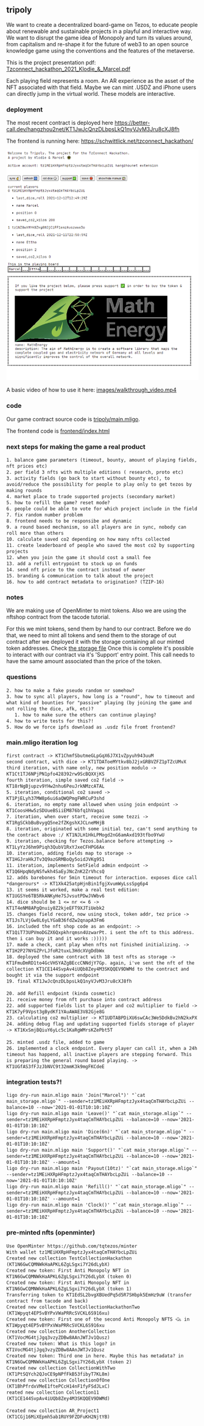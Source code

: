 ## tripoly

We want to create a decentralized board-game on Tezos, to educate people about renewable and sustainable projects in a playful and interactive way. We want to disrupt the game idea of Monopoly and turn its values around, from capitalism and re-shape it for the future of web3 to an open source knowledge game using the conventions and the features of the metaverse.

This is the project presentation pdf: [Tzconnect_hackathon_2021_Klodie_&_Marcel.pdf](Tzconnect_hackathon_2021_Klodie_&_Marcel.pdf)

Each playing field represents a room. An AR experience as the asset of the NFT associated with that field. Maybe we can mint .USDZ and iPhone users can directly jump in the virtual world. These models are interactive.

### deployment

The most recent contract is deployed here https://better-call.dev/hangzhou2net/KT1JwJcQnzDLbpsLkQ1nyVJvM3Jru8cXJ8fh

The frontend is running here: https://schwittlick.net/tzconnect_hackathon/

![alt text](./images/d3b41637dc9240a484d18661e2b5ce58.png "Screenshot of our very basic frontend")

A basic video of how to use it here: [images/walkthrough_video.mp4](images/walkthrough_video.mp4)

### code

Our game contract source code is [tripoly/main.mligo](./tripoly/main.mligo).

The frontend code is [frontend/index.html](./frontend/index.html)

### next steps for making the game a real product

    1. balance game parameters (timeout, bounty, amount of playing fields, nft prices etc)
    2. per field 3 nfts with multiple editions ( research, proto etc)
    3. activity fields (go back to start without bounty etc), to avoid/reduce the possibility for people to play only to get tezos by making rounds
    4. market place to trade supported projects (secondary market)
    5. how to refill the game? reset mode? 
    6. people could be able to vote for which project include in the field
    7. fix random number problem
    8. frontend needs to be responsibe and dynamic
    9. a round based mechanism, so all players are in sync, nobody can roll more than others
    10. calculate saved co2 depending on how many nfts collected
    11. create leaderboard of people who saved the most co2 by supporting projects
    12. when you join the game it should cost a small fee
    13. add a refill entrypoint to stock up on funds
    14. send nft price to the contract instead of owner
    15. branding & communication to talk about the project
    16. how to add contract metadata to origination? (TZIP-16)


### notes

We are making use of OpenMinter to mint tokens. Also we are using the nftshop contract from the tacode tutorial.

For this we mint tokens, send them by hand to our contract. Before we do that, we need to mint all tokens and send them to the storage of out contract after we deployed it with the storage containing all our minted token addresses.
Check [the storage file](./tripoly/main_storage.mligo)
Once this is complete it's possible to interact with our contract via it's 'Support' entry point. This call needs to have the same amount associated than the price of the token.


### questions

    2. how to make a fake pseudo random nr somehow?
    3. how to sync all players, how long is a "round", how to timeout and what kind of bounties for "passive" playing (by joining the game and not rolling the dice, afk, etc)?
       1. how to make sure the others can continue playing?
    4. how to write tests for this?!
    5. How do we force ipfs download as .usdz file fromt frontend?


### main.mligo iteration log

    first contract -> KT1ChmfSbutmeGLpGqX6J7X1vZpyuh943uuM
    second contract, with dice -> KT1TDAToeMYtkv8bJ2jxGRBVZFZ1pTZcUMvX
    third iteration, with name only, new position modulo -> KT1Ct1TJ6NPjPN1pfo428392rw9ScBQXXjKS
    fourth iteration, simple saved co2 field -> KT18rNgBjupzv9YHw2nhu6PeuJrkNMzcATAL
    5. iteration, conditional co2 saved -> KT1PjELyh37MW8p6ui6aQWQPmgFWRCuP3shd
    6. iteration, no empty name allowed when using join endpoint -> KT1CoosHHw5zSDUueBSiiEM876bfq1hVagai
    7. iteration, when over start, receive some tezzi -> KT1RgSCkbBuBvygQ5ne2fZKgshXJCLneMHjB
    8. iteration, originated with some initial tez, can't send anything to the contract above :/ KT1NJLH1HkLPMogd2nG6amAxd193tfbo9YwU
    9. iteration, checking for Tezos.balance before attempting -> KT1LyYzJ6hm9Piqh3QubV1RxYJxeCFHPG6Ax
    10. iteration, adding fields map to storage -> KT1HGJraHkJTv3Q9azGRMBoQy5oidJVKg951
    11. iteration, implements SetField admin endpoint -> KT1Q6HpqNdyNSfwkh4SaEyJNcZnK2ZrVhcsQ
    12. adds barebones for 5min timeout for interaction. exposes dice call *dangerours* -> KT1Xk425atpHjnBin1fgjXvumWyLssSpg6p4
    13. it seems it worked, make a real test edition: KT1UGSYe6TB5RkANKyHe7SJvsutPDwJVWbv6
    14. dice should be 1 <= nr <= 6 -> KT1T4eNM8APgQnuiy8Z2kjeEFT9XJTiUebk2
    15. changes field record, now using stock, token addr, tez price -> KT1Js7LVjGw8L6yLYGaB36fdZw2qnapA3Fm6
    16. included the nft shop code as an endpoint: -> KT1QiT73UPVmoDGZX6Qxpkhrqmsn4UzwarPt. i sent the nft to this address. then i can buy it and it works :)))))
    17. made a check, cant play when nfts not finished initializing. -> KT1H2P27NYGZPrLJfoR2tuxL3HdcXVgDdbWx
    18. deployed the same contract with 18 test nfts as storage -> KT1FmuDmRD1to4GcVHSYAZgBEccCNNdjY7Gp. again, i've sent the nft of the collection KT1CE144SvpAv4iUQb8Zey4M3SKQQEV9DWMd to the contract and bought it via the support endpoint
    19. final KT1JwJcQnzDLbpsLkQ1nyVJvM3Jru8cXJ8fh

    20. add Refill endpoint (kinda cosmetic)
    21. receive money from nft purchase into contract address
    22. add supported fields list to player and co2 multiplier to field -> KT1K7yF9Vpst3gBydKf1YAuAWAE3V82Gje8G
    23. calculating co2 multiplier -> KT1UDTABPDiXU6swCAc3We5DdkBv2hN2kxPX
    24. adding debug flag and updating supported fields storage of player -> KT1KxSmjBQiuY6yLc5c1KaRgWMrsKZePbt5T

    25. minted .usdz file, added to game
    26. implemented a clock endpoint. Every player can call it, when a 24h timeout has happend, all inactive players are stepping forward. This is preparing the general round based playing. -> KT1UGfAS3fFJzJbNVC9t32mmK3k9mgFKCdeE


### integration tests?!

    ligo dry-run main.mligo main 'Join("Marcel")' "`cat main_storage.mligo`" --sender=tz1MEiHXRpHFmptzJyx4taqCmTHAYbcLpZUi --balance=10 --now='2021-01-01T10:10:10Z'
    ligo dry-run main.mligo main 'Leave()' "`cat main_storage.mligo`" --sender=tz1MEiHXRpHFmptzJyx4taqCmTHAYbcLpZUi --balance=10 --now='2021-01-01T10:10:10Z'
    ligo dry-run main.mligo main 'Dice(6n)' "`cat main_storage.mligo`" --sender=tz1MEiHXRpHFmptzJyx4taqCmTHAYbcLpZUi --balance=10 --now='2021-01-01T10:10:10Z'
    ligo dry-run main.mligo main 'Support()' "`cat main_storage.mligo`" --sender=tz1MEiHXRpHFmptzJyx4taqCmTHAYbcLpZUi --balance=10 --now='2021-01-01T10:10:10Z' --amount=1
    ligo dry-run main.mligo main 'Payout(10tz)' "`cat main_storage.mligo`" --sender=tz1MEiHXRpHFmptzJyx4taqCmTHAYbcLpZUi --balance=10 --now='2021-01-01T10:10:10Z'
    ligo dry-run main.mligo main 'Refill()' "`cat main_storage.mligo`" --sender=tz1MEiHXRpHFmptzJyx4taqCmTHAYbcLpZUi --balance=10 --now='2021-01-01T10:10:10Z' --amount=1
    ligo dry-run main.mligo main 'Clock()' "`cat main_storage.mligo`" --sender=tz1MEiHXRpHFmptzJyx4taqCmTHAYbcLpZUi --balance=10 --now='2021-01-01T10:10:10Z'


### pre-minted nfts (openminter)

    Use OpenMinter https://github.com/tqtezos/minter
    With wallet tz1MEiHXRpHFmptzJyx4taqCmTHAYbcLpZUi
    Created new collection TestCollectionHackathon (KT1N6GwCQMNWkHaAPKL6ZgLSgxi7Y26dLybX)
    Created new token: First Anti Monopoly NFT in KT1N6GwCQMNWkHaAPKL6ZgLSgxi7Y26dLybX (token 0)
    Created new token: First Anti Monopoly NFT in KT1N6GwCQMNWkHaAPKL6ZgLSgxi7Y26dLybX (token 1)
    Transferring token to KT1EdSL2bvgXBUedPq5d5R7SHbpk5EmHz9uW (transfer contract from tacode and back)
    Created new collection TestCollectionHackathonTwo (KT1Wpyqt4EP5vBYPxVWaPRRcSVCKL6S916xu)
    Created new token: First one of the second Anti Monopoly NFTS ꘐ in KT1Wpyqt4EP5vBYPxVWaPRRcSVCKL6S916xu
    Created new collection AnotherCollection (KT1VocMG4tjJgq3vzyZDBw8AAnJWTJv1Qusz)
    Created new token: What is this logo? in KT1VocMG4tjJgq3vzyZDBw8AAnJWTJv1Qusz
    Created new token: Third one in here. Maybe this has metadata? in KT1N6GwCQMNWkHaAPKL6ZgLSgxi7Y26dLybX (token 2)
    Created new collection CollectionWithTwo (KT1PtSQYch2QJoCE9pNPfFkB53fibyT7KL8m)
    Created new collection CollectionOfOne (KT1BhPfrdxVMeE1ftePCcH14nF1fyFSdJLxC)
    reated new collection Collection11 (KT1CE144SvpAv4iUQb8Zey4M3SKQQEV9DWMd)

    Created new collection AR_Project1 (KT1CGj16MiXEpmh5ab1RUY9FZDFuKH2NjtYB)
